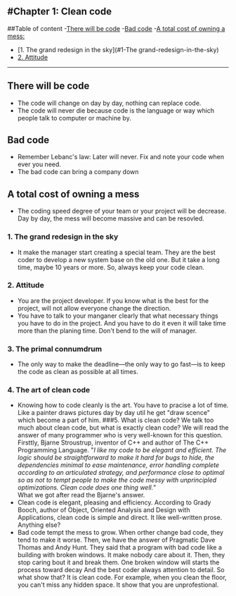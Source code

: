 #Chapter 1: Clean code
---
##Table of content
-[There will be code](#There-will-be-code)
-[Bad code](#Bad-code)
-[A total cost of owning a mess:](#A-total-cost-of-owning-a-mess)
+ [1. The grand redesign in the sky](#1-The grand-redesign-in-the-sky)
+ [2. Attitude](#2-Attitude)
---
## There will be code
* The code will change on day by day, nothing can replace code.
* The code will never die because code is the language or way which people talk to computer or machine by.
## Bad code
* Remember Lebanc's law: Later will never. Fix and note your code when ever you need.
* The bad code can bring a company down
## A total cost of owning a mess
* The coding speed degree of your team or your project will be decrease. Day by day, the mess will become massive and can be resovled.
### 1. The grand redesign in the sky
* It make the manager start creating a special team. They are the best coder to develop a new system base on the old one. But it take a long time, maybe 10 years or more. So, always keep your code clean.
### 2. Attitude
* You are the project developer. If you know what is the best for the project, will not allow everyone change the direction. 
* You have to talk to your manganer clearly that what necessary things you have to do in the project. And you have to do it even it will take time more than the planing time. Don't bend to the will of manager.
### 3. The primal connumdrum
* The only way to make the deadline—the only way to go fast—is to keep the code as clean as possible at all times.
### 4. The art of clean code
* Knowing how to code cleanly is the art. You have to pracise a lot of time.
Like a painter draws pictures day by day util he get "draw scence" which become a part of him.
###5. What is clean code?
We talk too much about clean code, but what is exactly clean code? We will read the answer of many programmer who is very well-known for this question.
Firsttly, Bjarne Stroustrup, inventor of C++ and author of The C++ Programming Language.
"_I like my code to be elegant and efficient. The logic should be straightforward to make it hard for bugs to hide, the dependencies minimal to ease maintenance, error handling complete
according to an articulated strategy, and performance close to optimal so as not to tempt people to make the code messy with unprincipled optimizations. Clean code does one thing well._"  
What we got after read the Bjarne's answer.
* Clean code is elegant, pleasing and efficiency.
According to Grady Booch, author of Object, Oriented Analysis and Design with Applications, clean code is simple and direct. It like well-written prose.
Anything else?
* Bad code tempt the mess to grow. When orther change bad code, they tend to make it worse.
Then, we have the answer of Pragmatic Dave Thomas and Andy Hunt. They said that a program with bad code like a building with broken windows. It make nobody care about it. Then, they stop caring bout it and break them. One broken window will starts the process toward decay
And the best coder always attention to detail. So what show that? It is clean code. For example, when you clean the floor, you can't miss any hidden space. It show that you are unprofestional.
